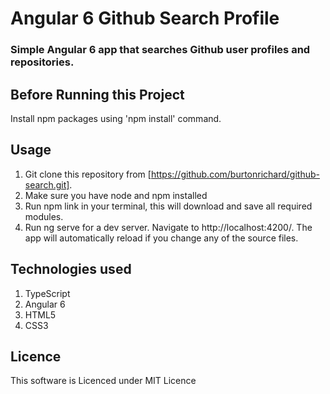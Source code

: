 # Angular 6 Github Search Profile

### Simple Angular 6 app that searches Github user profiles and repositories.

## Before Running this Project
Install npm packages using 'npm install' command.

## Usage

1. Git clone this repository from [https://github.com/burtonrichard/github-search.git].
2. Make sure you have node and npm installed
3. Run npm link in your terminal, this will download and save all required modules.
4. Run ng serve for a dev server. Navigate to http://localhost:4200/. The app will automatically reload if you change any of the source files.

## Technologies used

1. TypeScript
2. Angular 6
3. HTML5
4. CSS3 
 
## Licence

This software is Licenced under MIT Licence